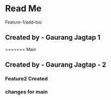 # Read Me

Feature-1/add-bio

## Created by - Gaurang Jagtap 1

=======
Main

## Created by - Gaurang Jagtap - 2

### Feature2 Created

### changes for main
